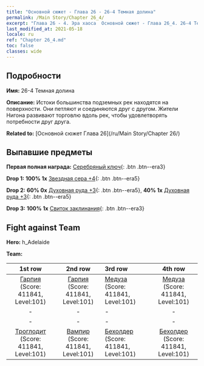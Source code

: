 ```yaml
---
title: "Основной сюжет - Глава 26 - 26-4 Темная долина"
permalink: /Main Story/Chapter 26_4/
excerpt: "Глава 26 - 4. Эра хаоса  Основной сюжет - Глава 26_4. 26-4 Темная долина"
last_modified_at: 2021-05-18
locale: ru
ref: "Chapter 26_4.md"
toc: false
classes: wide
---
```


## Подробности

 **Имя:** 26-4 Темная долина

 **Описание:** Истоки большинства подземных рек находятся на поверхности. Они петляют и соединяются друг с другом. Жители Нигона развивают торговлю вдоль рек, чтобы удовлетворять потребности друг друга.

 **Related to:** [Основной сюжет Глава 26](/ru/Main Story/Chapter 26/)

## Выпавшие предметы

 **Первая полная награда:** [Серебряный ключ](/ItemsRU/con_693/){: .btn .btn--era3}

 **Drop 1:** **100% 1x** [Звездная сера +4](/ItemsRU/mat_92/){: .btn .btn--era5}

 **Drop 2:** **60% 0x** [Духовная руда +3](/ItemsRU/mat_82/){: .btn .btn--era5}, **40% 1x** [Духовная руда +3](/ItemsRU/mat_82/){: .btn .btn--era5}

 **Drop 3:** **100% 1x** [Свиток заклинания](/ItemsRU/con_694/){: .btn .btn--era3}


## Fight against Team
 **Hero:** h_Adelaide

 **Team:**


  | 1st row | 2nd row | 3rd row | 4th row |
  |:----:|:----:|:----|:----:|
  | [Гарпия](/ru/units/Harpy/) (Score: 411841, Level:101)  | [Гарпия](/ru/units/Harpy/) (Score: 411841, Level:101)  | [Медуза](/ru/units/Medusa/) (Score: 411841, Level:101)  | [Медуза](/ru/units/Medusa/) (Score: 411841, Level:101)  |
  | - | - | - | - |
  | - | - | - | - |
  | [Троглодит](/ru/units/Troglodyte/) (Score: 411841, Level:101)  | [Вампир](/ru/units/Vampire/) (Score: 411841, Level:101)  | [Бехолдер](/ru/units/Beholder/) (Score: 411841, Level:101)  | [Бехолдер](/ru/units/Beholder/) (Score: 411841, Level:101)  |


